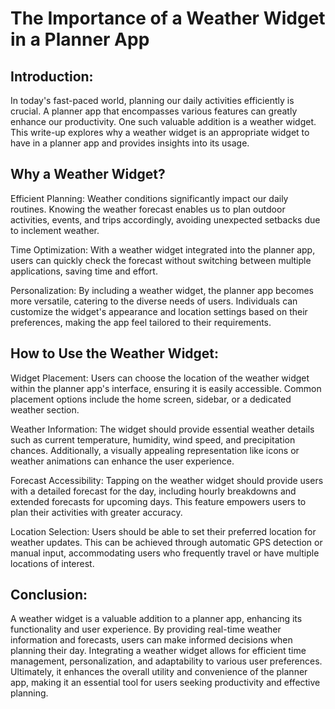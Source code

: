 # The Importance of a Weather Widget in a Planner App

## Introduction:
In today's fast-paced world, planning our daily activities efficiently is crucial. A planner app that encompasses various features can greatly enhance our productivity. One such valuable addition is a weather widget. This write-up explores why a weather widget is an appropriate widget to have in a planner app and provides insights into its usage.

## Why a Weather Widget?

Efficient Planning: Weather conditions significantly impact our daily routines. Knowing the weather forecast enables us to plan outdoor activities, events, and trips accordingly, avoiding unexpected setbacks due to inclement weather.

Time Optimization: With a weather widget integrated into the planner app, users can quickly check the forecast without switching between multiple applications, saving time and effort.

Personalization: By including a weather widget, the planner app becomes more versatile, catering to the diverse needs of users. Individuals can customize the widget's appearance and location settings based on their preferences, making the app feel tailored to their requirements.

## How to Use the Weather Widget:

Widget Placement: Users can choose the location of the weather widget within the planner app's interface, ensuring it is easily accessible. Common placement options include the home screen, sidebar, or a dedicated weather section.

Weather Information: The widget should provide essential weather details such as current temperature, humidity, wind speed, and precipitation chances. Additionally, a visually appealing representation like icons or weather animations can enhance the user experience.

Forecast Accessibility: Tapping on the weather widget should provide users with a detailed forecast for the day, including hourly breakdowns and extended forecasts for upcoming days. This feature empowers users to plan their activities with greater accuracy.

Location Selection: Users should be able to set their preferred location for weather updates. This can be achieved through automatic GPS detection or manual input, accommodating users who frequently travel or have multiple locations of interest.

## Conclusion:
A weather widget is a valuable addition to a planner app, enhancing its functionality and user experience. By providing real-time weather information and forecasts, users can make informed decisions when planning their day. Integrating a weather widget allows for efficient time management, personalization, and adaptability to various user preferences. Ultimately, it enhances the overall utility and convenience of the planner app, making it an essential tool for users seeking productivity and effective planning.
